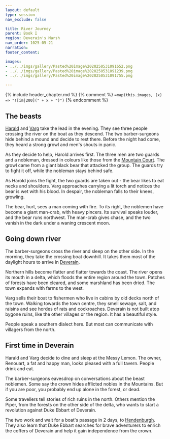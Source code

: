 ```yaml
---
layout: default
type: session
nav_exclude: false

title: River Journey
parent: Book I
region: Deverain's Marsh
nav_order: 1025-05-21
narration: 
footer_content: 

images:
- ../../imgs/gallery/Pasted%20image%2020250531091652.png
- ../../imgs/gallery/Pasted%20image%2020250531091239.png
- ../../imgs/gallery/Pasted%20image%2020250531091755.png

---
```


{% include header_chapter.md %}
{% comment %}
`=map(this.images, (x) => "![im|200](" + x + ")")`
{% endcomment %}

## The beasts

[Harald](directory/Sigisfarne/Harald.md) and [Varg](directory/DuskmeadowFringe/Varg.md) take the lead in the evening.
They see three people crossing the river on the boat as they descend.
The two barber-surgeons hide behind a mound and decide to rest there.
Before the night had come, they heard a strong growl and men's shouts in panic.

As they decide to help, Harold arrives first.
The three men are two guards and a nobleman, dressed in colours like those from the [Mountain Court](directory/DuskmeadowFringe/MountainCourt.md).
The growl came from a giant black bear that attacked the group.
The guards try to fight it off, while the nobleman stays behind safe.

As Harold joins the fight, the two guards are taken out - the bear likes to eat necks and shoulders.
Varg approaches carrying a lit torch and notices the bear is wet with his blood.
In despair, the nobleman falls to their knees, growling.

The bear, hurt, sees a man coming with fire.
To its right, the noblemen have become a giant man-crab, with heavy pincers.
Its survival speaks louder, and the bear runs northwest.
The man-crab gives chase, and the two vanish in the dark under a waning crescent moon.

## Going down river

The barber-surgeons cross the river and sleep on the other side.
In the morning, they take the crossing boat downhill.
It takes them most of the daylight hours to arrive in [Deverain](directory/Deverain/index.md).

Northern hills become flatter and flatter towards the coast.
The river opens its mouth in a delta, which floods the entire region around the town.
Patches of forests have been cleared, and some marshland has been dried.
The town expands with farms to the west.

Varg sells their boat to fishermen who live in cabins by old decks north of the town.
Walking towards the town centre, they smell sewage, salt, and raisins and see hordes of rats and cockroaches.
Deverain is not built atop bygone ruins, like the other villages or the region.
It has a beautiful style.

People speak a southern dialect here.
But most can communicate with villagers from the north.

## First time in Deverain

Harald and Varg decide to dine and sleep at the Messy Lemon.
The owner, Renouart, a fat and happy man, looks pleased with a full tavern.
People drink and eat.

The barber-surgeons eavesdrop on conversations about the beast noblemen.
Some say the crown hides afflicted nobles in the Mountains.
But if you are poor, you probably end up alone in the forest, or dead.

Some travellers tell stories of rich ruins in the north.
Others mention the Piper, from the forests on the other side of the delta, who wants to start a revolution against Duke Ebbart of Deverain.

The two work and wait for a boat's passage in 2 days, to [Hendenburgh](directory/Kryptwood/Hendenburgh.md).
They also learn that Duke Ebbart searches for brave adventurers to enrich the coffers of Deverain and help it gain independence from the crown.